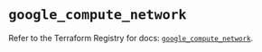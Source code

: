 # `google_compute_network`

Refer to the Terraform Registry for docs: [`google_compute_network`](https://registry.terraform.io/providers/hashicorp/google/6.42.0/docs/resources/compute_network).
